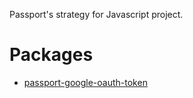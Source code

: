 Passport's strategy for Javascript project.

# Packages

- [passport-google-oauth-token](packages/passport-google-oauth-token/README.md)
